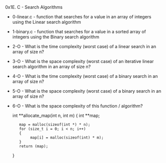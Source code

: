 0x1E. C - Search Algorithms

- 0-linear.c - function that searches for a value in an array of integers using the Linear search algorithm
- 1-binary.c - function that searches for a value in a sorted array of integers using the Binary search algorithm
- 2-O - What is the time complexity (worst case) of a linear search in an array of size n?
- 3-O - What is the space complexity (worst case) of an iterative linear search algorithm in an array of size n?
- 4-O - What is the time complexity (worst case) of a binary search in an array of size n?
- 5-O - What is the space complexity (worst case) of a binary search in an array of size n?
- 6-O - What is the space complexity of this function / algorithm?


	int **allocate_map(int n, int m)
	{
	     int **map;

	     map = malloc(sizeof(int *) * n);
	     for (size_t i = 0; i < n; i++)
	     {
	          map[i] = malloc(sizeof(int) * m);
	     }
	     return (map);
	}

